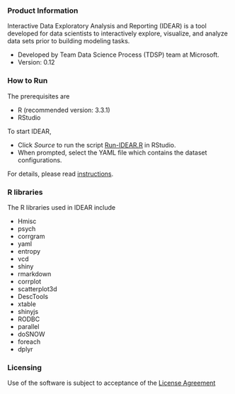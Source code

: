 ### Product Information

Interactive Data Exploratory Analysis and Reporting (IDEAR) is a tool developed for data scientists to interactively explore, visualize, and analyze data sets prior to building modeling tasks. 

- Developed by Team Data Science Process (TDSP) team at Microsoft.
- Version: 0.12

### How to Run

The prerequisites are

- R (recommended version: 3.3.1) 
- RStudio

To start IDEAR, 

- Click *Source* to run the script [Run-IDEAR.R](Run-IDEAR.R) in RStudio. 
- When prompted, select the YAML file which contains the dataset configurations.

For details, please read [instructions](team-data-science-process-idear-instructions.md).

### R libraries 
The R libraries used in IDEAR include
 
- Hmisc
- psych
- corrgram
- yaml
- entropy
- vcd
- shiny
- rmarkdown
- corrplot
- scatterplot3d
- DescTools
- xtable
- shinyjs
- RODBC
- parallel
- doSNOW
- foreach
- dplyr

### Licensing

Use of the software is subject to acceptance of the [License Agreement](../LICENSE.txt) 
